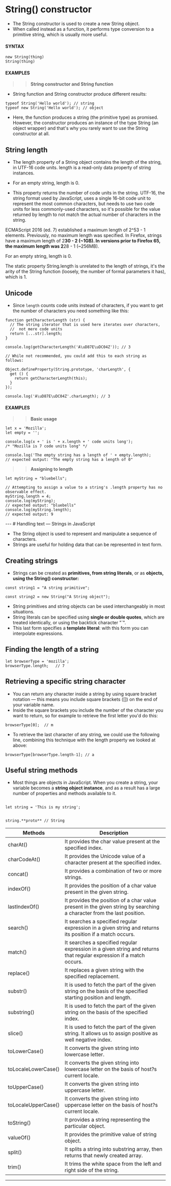 # String() constructor

- The String constructor is used to create a new String object.
- When called instead as a function, it performs type conversion to a primitive string, which is usually more useful.

#### **SYNTAX**

```
new String(thing)
String(thing)
```

#### **EXAMPLES**

> > **String constructor and String function**

- String function and String constructor produce different results:

```
typeof String('Hello world'); // string
typeof new String('Hello world'); // object
```

- Here, the function produces a string (the primitive type) as promised. However, the constructor produces an instance of the type String (an object wrapper) and that's why you rarely want to use the String constructor at all.

## String length

- The length property of a String object contains the length of the string, in UTF-16 code units. length is a read-only data property of string instances.
- For an empty string, length is 0.

- This property returns the number of code units in the string. UTF-16, the string format used by JavaScript, uses a single 16-bit code unit to represent the most common characters, but needs to use two code units for less commonly-used characters, so it's possible for the value returned by length to not match the actual number of characters in the string.

ECMAScript 2016 (ed. 7) established a maximum length of 2^53 - 1 elements. Previously, no maximum length was specified. In Firefox, strings have a maximum length of 2**30 - 2 (~1GB). In versions prior to Firefox 65, the maximum length was 2**28 - 1 (~256MB).

For an empty string, length is 0.

The static property String.length is unrelated to the length of strings, it's the arity of the String function (loosely, the number of formal parameters it has), which is 1.

## Unicode

- Since `length` counts code units instead of characters, if you want to get the number of characters you need something like this:

```
function getCharacterLength (str) {
  // The string iterator that is used here iterates over characters,
  //  not mere code units
  return [...str].length;
}

console.log(getCharacterLength('A\uD87E\uDC04Z')); // 3

// While not recommended, you could add this to each string as follows:

Object.defineProperty(String.prototype, 'charLength', {
  get () {
    return getCharacterLength(this);
  }
});

console.log('A\uD87E\uDC04Z'.charLength); // 3
```

#### **EXAMPLES**

> > **Basic usage**

```
let x = 'Mozilla';
let empty = '';

console.log(x + ' is ' + x.length + ' code units long');
/* "Mozilla is 7 code units long" */

console.log('The empty string has a length of ' + empty.length);
// expected output: "The empty string has a length of 0"

```

> > **Assigning to length**

```
let myString = "bluebells";

// Attempting to assign a value to a string's .length property has no observable effect.
myString.length = 4;
console.log(myString);
// expected output: "bluebells"
console.log(myString.length);
// expected output: 9
```

--- # Handling text — Strings in JavaScript

- The String object is used to represent and manipulate a sequence of characters.
- Strings are useful for holding data that can be represented in text form.

## Creating strings

- Strings can be created as **primitives, from string literals**, or as **objects, using the String() constructor:**

```
const string1 = "A string primitive";
```

```
const string2 = new String("A String object");
```

- String primitives and string objects can be used interchangeably in most situations.
- String literals can be specified using **single or double quotes**, which are treated identically, or using the backtick character "`".
- This last form specifies a **template literal**: with this form you can interpolate expressions.

## Finding the length of a string

```
let browserType = 'mozilla';
browserType.length;   // 7
```

## Retrieving a specific string character

- You can return any character inside a string by using square bracket notation — this means you include square brackets ([]) on the end of your variable name.
- Inside the square brackets you include the number of the character you want to return, so for example to retrieve the first letter you'd do this:

```
browserType[0];  // m
```

- To retrieve the last character of any string, we could use the following line, combining this technique with the length property we looked at above:

```
browserType[browserType.length-1]; // a
```

## Useful string methods

- Most things are objects in JavaScript. When you create a string, your variable becomes a **string object instance**, and as a result has a large number of properties and methods available to it.

```

let string = 'This is my string';

```

```

string.**proto** // String

```

| Methods             | Description                                                                                                           |
| ------------------- | --------------------------------------------------------------------------------------------------------------------- |
| charAt()            | It provides the char value present at the specified index.                                                            |
| charCodeAt()        | It provides the Unicode value of a character present at the specified index.                                          |
| concat()            | It provides a combination of two or more strings.                                                                     |
| indexOf()           | It provides the position of a char value present in the given string.                                                 |
| lastIndexOf()       | It provides the position of a char value present in the given string by searching a character from the last position. |
| search()            | It searches a specified regular expression in a given string and returns its position if a match occurs.              |
| match()             | It searches a specified regular expression in a given string and returns that regular expression if a match occurs.   |
| replace()           | It replaces a given string with the specified replacement.                                                            |
| substr()            | It is used to fetch the part of the given string on the basis of the specified starting position and length.          |
| substring()         | It is used to fetch the part of the given string on the basis of the specified index.                                 |
| slice()             | It is used to fetch the part of the given string. It allows us to assign positive as well negative index.             |
| toLowerCase()       | It converts the given string into lowercase letter.                                                                   |
| toLocaleLowerCase() | It converts the given string into lowercase letter on the basis of host?s current locale.                             |
| toUpperCase()       | It converts the given string into uppercase letter.                                                                   |
| toLocaleUpperCase() | It converts the given string into uppercase letter on the basis of host?s current locale.                             |
| toString()          | It provides a string representing the particular object.                                                              |
| valueOf()           | It provides the primitive value of string object.                                                                     |
| split()             | It splits a string into substring array, then returns that newly created array.                                       |
| trim()              | It trims the white space from the left and right side of the string.                                                  |

---
